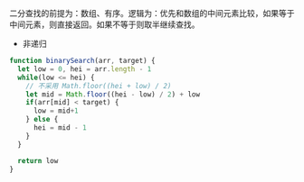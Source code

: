 二分查找的前提为：数组、有序。逻辑为：优先和数组的中间元素比较，如果等于中间元素，则直接返回。如果不等于则取半继续查找。
- 非递归
```js
function binarySearch(arr, target) {
  let low = 0, hei = arr.length - 1
  while(low <= hei) {
    // 不采用 Math.floor((hei + low) / 2) 
    let mid = Math.floor((hei - low) / 2) + low
    if(arr[mid] < target) {
      low = mid+1
    } else {
      hei = mid - 1
    }
  }

  return low
}

```